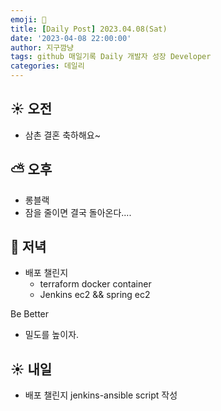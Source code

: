 ```yaml
---
emoji: 🌱
title: [Daily Post] 2023.04.08(Sat)
date: '2023-04-08 22:00:00'
author: 지구깜냥
tags: github 매일기록 Daily 개발자 성장 Developer
categories: 데일리
---
```

[//]: # (## 💻 개발)

## ☀️ 오전
- 삼촌 결혼 축하해요~
## ⛅️ 오후
- 롱블랙
- 잠을 줄이면 결국 돌아온다....
## 🌙 저녁
- 배포 챌린지
  - terraform docker container
  - Jenkins ec2 && spring ec2

Be Better
- 밀도를 높이자.

## ☀️ 내일
- 배포 챌린지 jenkins-ansible script 작성